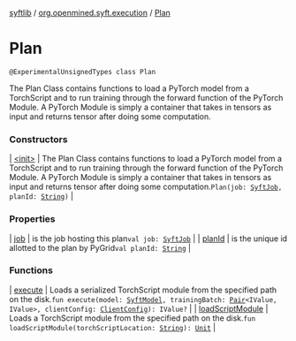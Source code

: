 [syftlib](../../index.md) / [org.openmined.syft.execution](../index.md) / [Plan](./index.md)

# Plan

`@ExperimentalUnsignedTypes class Plan`

The Plan Class contains functions to load a PyTorch model from a TorchScript and
to run training through the forward function of the PyTorch Module.
A PyTorch Module is simply a container that takes in tensors as input and returns
tensor after doing some computation.

### Constructors

| [&lt;init&gt;](-init-.md) | The Plan Class contains functions to load a PyTorch model from a TorchScript and to run training through the forward function of the PyTorch Module. A PyTorch Module is simply a container that takes in tensors as input and returns tensor after doing some computation.`Plan(job: `[`SyftJob`](../-syft-job/index.md)`, planId: `[`String`](https://kotlinlang.org/api/latest/jvm/stdlib/kotlin/-string/index.html)`)` |

### Properties

| [job](job.md) | is the job hosting this plan`val job: `[`SyftJob`](../-syft-job/index.md) |
| [planId](plan-id.md) | is the unique id allotted to the plan by PyGrid`val planId: `[`String`](https://kotlinlang.org/api/latest/jvm/stdlib/kotlin/-string/index.html) |

### Functions

| [execute](execute.md) | Loads a serialized TorchScript module from the specified path on the disk.`fun execute(model: `[`SyftModel`](../../org.openmined.syft.proto/-syft-model/index.md)`, trainingBatch: `[`Pair`](https://kotlinlang.org/api/latest/jvm/stdlib/kotlin/-pair/index.html)`<IValue, IValue>, clientConfig: `[`ClientConfig`](../../org.openmined.syft.networking.datamodels/-client-config/index.md)`): IValue?` |
| [loadScriptModule](load-script-module.md) | Loads a TorchScript module from the specified path on the disk.`fun loadScriptModule(torchScriptLocation: `[`String`](https://kotlinlang.org/api/latest/jvm/stdlib/kotlin/-string/index.html)`): `[`Unit`](https://kotlinlang.org/api/latest/jvm/stdlib/kotlin/-unit/index.html) |

